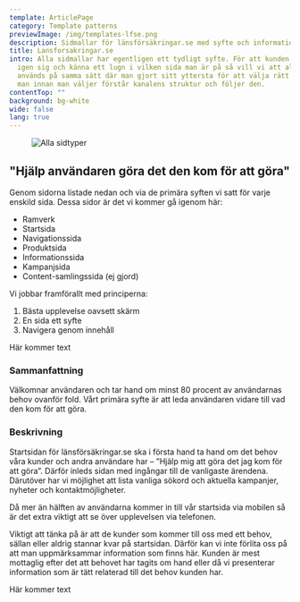 ```yaml
---
template: ArticlePage
category: Template patterns
previewImage: /img/templates-lfse.png
description: Sidmallar för länsförsäkringar.se med syfte och information om varje sidtyp.
title: Lansforsakringar.se
intro: Alla sidmallar har egentligen ett tydligt syfte. För att kunden ska känna
  igen sig och känna ett lugn i vilken sida man är på så vill vi att alla sidor
  används på samma sätt där man gjort sitt yttersta för att välja rätt mall. Att
  man innan man väljer förstår kanalens struktur och följer den.
contentTop: ""
background: bg-white
wide: false
lang: true
---
```

<figure class="Image Image__border Image__border--noPadding"><img src="/img/sidmallar-öppnasidor.jpg" srcset="/img/sidmallar-öppnasidor.jpg 2x" alt="Alla sidtyper"><figcaption><div class="Image__caption"></div></figcaption></figure>

## "Hjälp användaren göra det den kom för att göra"

Genom sidorna listade nedan och via de primära syften vi satt för varje enskild sida. Dessa sidor är det vi kommer gå igenom här:

* Ramverk
* Startsida
* Navigationssida
* Produktsida
* Informationssida
* Kampanjsida
* Content-samlingssida (ej gjord)



Vi jobbar framförallt med principerna:

1. Bästa upplevelse oavsett skärm
2. En sida ett syfte
3. Navigera genom innehåll

<section>
<Collapse title="Ramverk"><div class="content">



Här kommer text



</div></Collapse>
<Collapse title="Startsida"><div class="content">

### Sammanfattning

Välkomnar användaren och tar hand om minst 80 procent av användarnas behov ovanför fold. Vårt primära syfte är att leda användaren vidare till vad den kom för att göra.

### Beskrivning

Startsidan för länsförsäkringar.se ska i första hand ta hand om det behov våra kunder och andra användare har – ”Hjälp mig att göra det jag kom för att göra”. Därför inleds sidan med ingångar till de vanligaste ärendena. Därutöver har vi möjlighet att lista vanliga sökord och aktuella kampanjer, nyheter och kontaktmöjligheter.

Då mer än hälften av användarna kommer in till vår startsida via mobilen så är det extra viktigt att se över upplevelsen via telefonen. 

Viktigt att tänka på är att de kunder som kommer till oss med ett behov, sällan eller aldrig stannar kvar på startsidan. Därför kan vi inte förlita oss på att man uppmärksammar information som finns här. Kunden är mest mottaglig efter det att behovet har tagits om hand eller då vi presenterar information som är tätt relaterad till det behov kunden har.
</div></Collapse>
<Collapse title="Navigationssida"><div class="content">





Här kommer text



</div></Collapse>
</section>